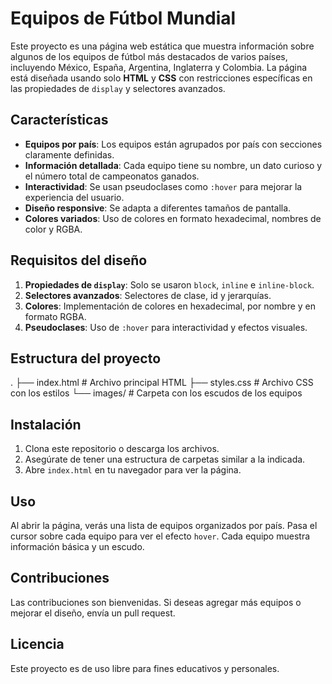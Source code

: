 # Equipos de Fútbol Mundial

Este proyecto es una página web estática que muestra información sobre algunos de los equipos de fútbol más destacados de varios países, incluyendo México, España, Argentina, Inglaterra y Colombia. La página está diseñada usando solo **HTML** y **CSS** con restricciones específicas en las propiedades de `display` y selectores avanzados.

## Características

- **Equipos por país**: Los equipos están agrupados por país con secciones claramente definidas.
- **Información detallada**: Cada equipo tiene su nombre, un dato curioso y el número total de campeonatos ganados.
- **Interactividad**: Se usan pseudoclases como `:hover` para mejorar la experiencia del usuario.
- **Diseño responsive**: Se adapta a diferentes tamaños de pantalla.
- **Colores variados**: Uso de colores en formato hexadecimal, nombres de color y RGBA.

## Requisitos del diseño

1. **Propiedades de `display`**: Solo se usaron `block`, `inline` e `inline-block`.
2. **Selectores avanzados**: Selectores de clase, id y jerarquías.
3. **Colores**: Implementación de colores en hexadecimal, por nombre y en formato RGBA.
4. **Pseudoclases**: Uso de `:hover` para interactividad y efectos visuales.

## Estructura del proyecto

. 
├── index.html # Archivo principal HTML 
├── styles.css # Archivo CSS con los estilos 
└── images/ # Carpeta con los escudos de los equipos

## Instalación

1. Clona este repositorio o descarga los archivos.
2. Asegúrate de tener una estructura de carpetas similar a la indicada.
3. Abre `index.html` en tu navegador para ver la página.

## Uso

Al abrir la página, verás una lista de equipos organizados por país. Pasa el cursor sobre cada equipo para ver el efecto `hover`. Cada equipo muestra información básica y un escudo.

## Contribuciones

Las contribuciones son bienvenidas. Si deseas agregar más equipos o mejorar el diseño, envía un pull request.

## Licencia

Este proyecto es de uso libre para fines educativos y personales.


